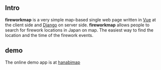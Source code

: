 
## Intro
**fireworkmap** is a very simple map-based single web page written in [Vue](http://vuejs.org/) at the client side and [Django](https://www.djangoproject.com/) on server side. 
**fireworkmap** allows people to search for firework locations in Japan on map. The easiest way to find the location and the time of the firework events. 

## demo
The online demo app is at [hanabimap](http://hanabimap.info)



